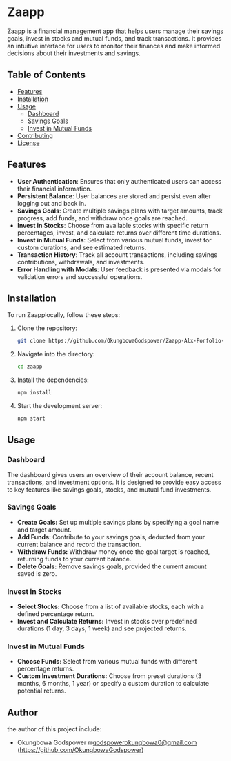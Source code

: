 # Zaapp

Zaapp is a financial management app that helps users manage their savings goals, invest in stocks and mutual funds, and track transactions. It provides an intuitive interface for users to monitor their finances and make informed decisions about their investments and savings.

## Table of Contents
- [Features](#features)
- [Installation](#installation)
- [Usage](#usage)
  - [Dashboard](#dashboard)
  - [Savings Goals](#savings-goals)
  - [Invest in Mutual Funds](#invest-in-mutual-funds)
- [Contributing](#contributing)
- [License](#license)

## Features
- **User Authentication**: Ensures that only authenticated users can access their financial information.
- **Persistent Balance**: User balances are stored and persist even after logging out and back in.
- **Savings Goals**: Create multiple savings plans with target amounts, track progress, add funds, and withdraw once goals are reached.
- **Invest in Stocks**: Choose from available stocks with specific return percentages, invest, and calculate returns over different time durations.
- **Invest in Mutual Funds**: Select from various mutual funds, invest for custom durations, and see estimated returns.
- **Transaction History**: Track all account transactions, including savings contributions, withdrawals, and investments.
- **Error Handling with Modals**: User feedback is presented via modals for validation errors and successful operations.

## Installation
To run Zaapplocally, follow these steps:
1. Clone the repository:
   ```bash
   git clone https://github.com/OkungbowaGodspower/Zaapp-Alx-Porfolio-Project.git
2. Navigate into the directory:
   ```bash
   cd zaapp
3. Install the dependencies:
   ```bash
   npm install
4. Start the development server:
   ```bash
   npm start

## Usage
### Dashboard
The dashboard gives users an overview of their account balance, recent transactions, and investment options. It is designed to provide easy access to key features like savings goals, stocks, and mutual fund investments.

### Savings Goals
- **Create Goals:** Set up multiple savings plans by specifying a goal name and target amount.
- **Add Funds:** Contribute to your savings goals, deducted from your current balance and record the transaction.
- **Withdraw Funds:** Withdraw money once the goal target is reached, returning funds to your current balance.
- **Delete Goals:** Remove savings goals, provided the current amount saved is zero.
### Invest in Stocks
- **Select Stocks:** Choose from a list of available stocks, each with a defined percentage return.
- **Invest and Calculate Returns:** Invest in stocks over predefined durations (1 day, 3 days, 1 week) and see projected returns.
### Invest in Mutual Funds
- **Choose Funds:** Select from various mutual funds with different percentage returns.
- **Custom Investment Durations:** Choose from preset durations (3 months, 6 months, 1 year) or specify a custom duration to calculate potential returns.

## Author
the author of this project include:
- Okungbowa Godspower rr<godspowerokungbowa0@gmail.com> (https://github.com/OkungbowaGodspower)
